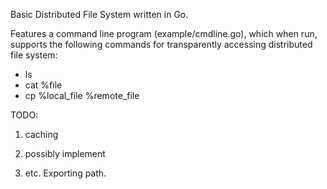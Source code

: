 Basic Distributed File System written in Go.

Features a command line program (example/cmdline.go), which when run, supports the following
commands for transparently accessing distributed file system:
* ls
* cat %file
* cp %local_file %remote_file

TODO:
1. caching
2. possibly implement

3. etc.
Exporting path.
